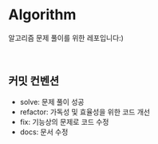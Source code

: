 # Algorithm
알고리즘 문제 풀이를 위한 레포입니다:)

<br>

## 커밋 컨벤션
- solve: 문제 풀이 성공
- refactor: 가독성 및 효율성을 위한 코드 개선
- fix: 기능상의 문제로 코드 수정
- docs: 문서 수정
